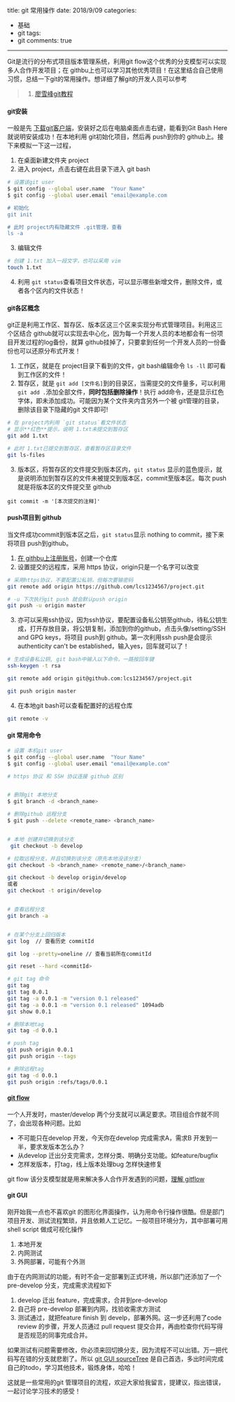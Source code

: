 title: git 常用操作
date: 2018/9/09
categories:

- 基础
- git
tags:
- git
comments: true
---
Git是流行的分布式项目版本管理系统，利用git flow这个优秀的分支模型可以实现多人合作开发项目；在 githbu上也可以学习其他优秀项目！在这里结合自己使用习惯，总结一下git的常用操作。想详细了解git的开发人员可以参考
> 1. [廖雪峰git教程](https://www.liaoxuefeng.com/wiki/0013739516305929606dd18361248578c67b8067c8c017b000)

#### git安装
一般是先 [下载git客户端](https://git-scm.com/downloads)，安装好之后在电脑桌面点击右键，能看到Git Bash Here就说明安装成功！在本地利用 git初始化项目，然后再 push到你的 github上。接下来模拟一下这一过程，
1. 在桌面新建文件夹 project
2. 进入 project，点击右键在此目录下进入 git bash
```bash
# 设置该git user
$ git config --global user.name  "Your Name"
$ git config --global user.email "email@example.com

# 初始化
git init

# 此时 project内有隐藏文件 .git管理，查看
ls -a
```
3. 编辑文件
```bash
# 创建 1.txt 加入一段文字，也可以采用 vim
touch 1.txt
```
4. 利用 `git status`查看项目文件状态，可以显示哪些新增文件，删除文件，或者各个区内的文件状态！

#### git各区概念
git正是利用工作区、暂存区、版本区这三个区来实现分布式管理项目。利用这三个区结合 github就可以实现去中心化，因为每一个开发人员的本地都会有一份项目开发过程的log备份，就算 github挂掉了，只要拿到任何一个开发人员的一份备份也可以还原分布式开发！
1. 工作区，就是在 project目录下看到的文件，git bash编辑命令 `ls -ll` 即可看到工作区的文件！
2. 暂存区，就是 `git add [文件名]`到的目录区，当需提交的文件量多，可以利用 `git add .`添加全部文件，**同时包括删除操作**！执行 add命令，还是显示红色字体，即未添加成功。可能因为某个文件夹内含另外一个被 git管理的目录，删除该目录下隐藏的git 文件即可!
```bash
# 在 project内利用 `git status`看文件状态
# 显示**红色**提示，说明 1.txt未提交到暂存区
git add 1.txt

# 此时 1.txt已提交到暂存区，查看暂存区目录文件
git ls-files
```
3. 版本区，将暂存区的文件提交到版本区内，`git status` 显示的蓝色提示，就是说明添加到暂存区的文件未被提交到版本区，commit至版本区。每次 push就是将版本区的文件提交至 github
```
git commit -m '[本次提交的注释]'
```

#### push项目到 github
当文件成功commit到版本区之后，`git status`显示 nothing to commit，接下来将项目 push到github。
1. [在 githbu上注册账号](https://github.com/)，创建一个仓库
2. 设置提交的远程库，采用 https 协议，origin只是一个名字可以改变
```bash
# 采用https协议，不要配置公私钥，但每次要输密码
git remote add origin https://github.com/lcs1234567/project.git

# -u 下次执行git push 就会默认push origin
git push -u origin master
```
3. 亦可以采用ssh协议，因为ssh协议，要配置设备私公钥至github，待私公钥生成，打开存放目录，将公钥复制，添加到你的github，点击头像/setting/SSH and GPG keys，将项目 push到 github。第一次利用ssh push是会提示 authenticity can't be established，输入yes，回车就可以了！
```bash
# 生成设备私公钥, git bash中输入以下命令，一路按回车键
ssh-keygen -t rsa

git remote add origin git@github.com:lcs1234567/project.git

git push origin master
```
4. 在本地git bash可以查看配置好的远程仓库
```bash
git remote -v
```

#### git 常用命令
```bash
# 设置 本机git user
$ git config --global user.name  "Your Name"
$ git config --global user.email "email@example.com"

# https 协议 和 SSH 协议连接 github 区别


# 删除git 本地分支
$ git branch -d <branch_name>

# 删除github 远程分支
$ git push --delete <remote_name> <branch_name>


# 本地 创建并切换到该分支
 git checkout -b develop

# 拉取远程分支，并且切换到该分支（原先本地没该分支）
git checkout -b <branch_name> <remote_name>/<branch_name>

git checkout -b develop origin/develop
或者
git checkout -t origin/develop


# 查看远程分支
git branch -a


# 在某个分支上回归版本
git log  // 查看历史 commitId

git log --pretty=oneline // 查看当前所在commitId

git reset --hard <commitId>

# git tag 命令
git tag
git tag 0.0.1
git tag -a 0.0.1 -m "version 0.1 released" 
git tag -a 0.0.1 -m "version 0.1 released" 1094adb
git show 0.0.1

# 删除本地tag
git tag -d 0.0.1

# push tag
git push origin 0.0.1
git push origin --tags

# 删除远程tag
git tag -d 0.0.1
git push origin :refs/tags/0.0.1
```

#### [git flow](https://www.cnblogs.com/cnblogsfans/p/5075073.html) 
一个人开发时，master/develop 两个分支就可以满足要求。项目组合作就不同了，会出现各种问题。比如
* 不可能只在develop 开发，今天你在develop 完成需求A，需求B 开发到一半，要求发版本怎么办？
* 从develop 迁出分支完需求，怎样分类、明确分支功能。如feature/bugfix
* 怎样发版本，打tag，线上版本处理bug 怎样快速修复

git flow 该分支模型就是用来解决多人合作开发遇到的问题，[理解 gitflow](https://www.cnblogs.com/cnblogsfans/p/5075073.html)

#### git GUI
刚开始我一点也不喜欢git 的图形化界面操作，认为用命令行操作很酷。但是部门项目开发、测试流程繁琐，并且依赖人工记忆。一般项目环境分为，其中部署可用shell script 做成可视化操作
1. 本地开发
2. 内网测试
3. 外网部署，可能有个外测

由于在内网测试的功能，有时不会一定部署到正式环境，所以部门还添加了一个pre-develop 分支，完成需求流程如下
1. develop 迁出 feature，完成需求，合并到pre-develop 
2. 自己将 pre-develop 部署到内网，找验收需求方测试
3. 测试通过，就把feature finish 到 develp，部署外网。这一步还利用了code review 的步骤，开发人员通过 pull request 提交合并，再由检查你代码写得是否规范的同事完成合并。

如果测试有问题需要修改，你必须来回切换分支，因为流程不可以出错。万一把代码写在错的分支就悲剧了。所以 [git GUI sourceTree](https://www.sourcetreeapp.com/) 是自己首选，多出时间完成自己的todo，学习其他技术，锻炼身体，哈哈！

这就是一些常用的git 管理项目的流程，欢迎大家给我留言，提建议，指出错误，一起讨论学习技术的感受！
